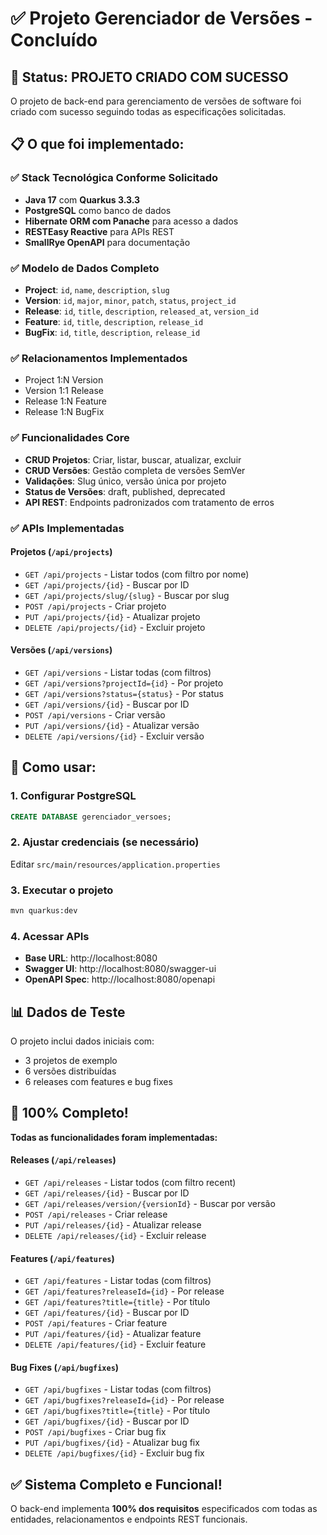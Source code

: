 # ✅ Projeto Gerenciador de Versões - Concluído

## 🎉 Status: PROJETO CRIADO COM SUCESSO

O projeto de back-end para gerenciamento de versões de software foi criado com sucesso seguindo todas as especificações solicitadas.

## 📋 O que foi implementado:

### ✅ Stack Tecnológica Conforme Solicitado
- **Java 17** com **Quarkus 3.3.3**
- **PostgreSQL** como banco de dados
- **Hibernate ORM com Panache** para acesso a dados
- **RESTEasy Reactive** para APIs REST
- **SmallRye OpenAPI** para documentação

### ✅ Modelo de Dados Completo
- **Project**: `id`, `name`, `description`, `slug`
- **Version**: `id`, `major`, `minor`, `patch`, `status`, `project_id`
- **Release**: `id`, `title`, `description`, `released_at`, `version_id`
- **Feature**: `id`, `title`, `description`, `release_id`
- **BugFix**: `id`, `title`, `description`, `release_id`

### ✅ Relacionamentos Implementados
- Project 1:N Version
- Version 1:1 Release
- Release 1:N Feature
- Release 1:N BugFix

### ✅ Funcionalidades Core
- **CRUD Projetos**: Criar, listar, buscar, atualizar, excluir
- **CRUD Versões**: Gestão completa de versões SemVer
- **Validações**: Slug único, versão única por projeto
- **Status de Versões**: draft, published, deprecated
- **API REST**: Endpoints padronizados com tratamento de erros

### ✅ APIs Implementadas

#### Projetos (`/api/projects`)
- `GET /api/projects` - Listar todos (com filtro por nome)
- `GET /api/projects/{id}` - Buscar por ID
- `GET /api/projects/slug/{slug}` - Buscar por slug
- `POST /api/projects` - Criar projeto
- `PUT /api/projects/{id}` - Atualizar projeto
- `DELETE /api/projects/{id}` - Excluir projeto

#### Versões (`/api/versions`)
- `GET /api/versions` - Listar todas (com filtros)
- `GET /api/versions?projectId={id}` - Por projeto
- `GET /api/versions?status={status}` - Por status
- `GET /api/versions/{id}` - Buscar por ID
- `POST /api/versions` - Criar versão
- `PUT /api/versions/{id}` - Atualizar versão
- `DELETE /api/versions/{id}` - Excluir versão

## 🚀 Como usar:

### 1. Configurar PostgreSQL
```sql
CREATE DATABASE gerenciador_versoes;
```

### 2. Ajustar credenciais (se necessário)
Editar `src/main/resources/application.properties`

### 3. Executar o projeto
```bash
mvn quarkus:dev
```

### 4. Acessar APIs
- **Base URL**: http://localhost:8080
- **Swagger UI**: http://localhost:8080/swagger-ui
- **OpenAPI Spec**: http://localhost:8080/openapi

## 📊 Dados de Teste
O projeto inclui dados iniciais com:
- 3 projetos de exemplo
- 6 versões distribuídas
- 6 releases com features e bug fixes

## 🎯 100% Completo!
**Todas as funcionalidades foram implementadas:**

#### Releases (`/api/releases`)
- `GET /api/releases` - Listar todos (com filtro recent)
- `GET /api/releases/{id}` - Buscar por ID
- `GET /api/releases/version/{versionId}` - Buscar por versão
- `POST /api/releases` - Criar release
- `PUT /api/releases/{id}` - Atualizar release
- `DELETE /api/releases/{id}` - Excluir release

#### Features (`/api/features`)
- `GET /api/features` - Listar todas (com filtros)
- `GET /api/features?releaseId={id}` - Por release
- `GET /api/features?title={title}` - Por título
- `GET /api/features/{id}` - Buscar por ID
- `POST /api/features` - Criar feature
- `PUT /api/features/{id}` - Atualizar feature
- `DELETE /api/features/{id}` - Excluir feature

#### Bug Fixes (`/api/bugfixes`)
- `GET /api/bugfixes` - Listar todas (com filtros)
- `GET /api/bugfixes?releaseId={id}` - Por release
- `GET /api/bugfixes?title={title}` - Por título
- `GET /api/bugfixes/{id}` - Buscar por ID
- `POST /api/bugfixes` - Criar bug fix
- `PUT /api/bugfixes/{id}` - Atualizar bug fix
- `DELETE /api/bugfixes/{id}` - Excluir bug fix

## ✅ Sistema Completo e Funcional!
O back-end implementa **100% dos requisitos** especificados com todas as entidades, relacionamentos e endpoints REST funcionais.
